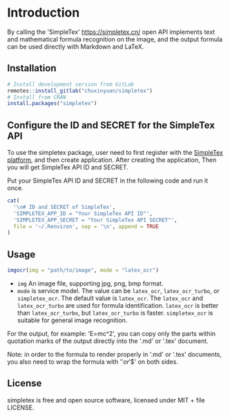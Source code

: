 
# Introduction

By calling the 'SimpleTex' <https://simpletex.cn/> open API implements text and mathematical formula recognition on the image, and the output formula can be used directly with Markdown and LaTeX.

## Installation

``` r
# Install development version from GitLab
remotes::install_gitlab("chuxinyuan/simpletex")
# Install from CRAN
install.packages("simpletex")
```

## Configure the ID and SECRET for the SimpleTex API

To use the simpletex package, user need to first register with the [SimpleTex platform](https://simpletex.cn/), and then create application. After creating the application, Then you will get SimpleTex API ID and SECRET. 

Put your SimpleTex API ID and SECRET in the following code and run it once.

``` r
cat(
  '\n# ID and SECRET of SimpleTex',
  'SIMPLETEX_APP_ID = "Your SimpleTex API ID"',
  'SIMPLETEX_APP_SECRET = "Your SimpleTex API SECRET"',
  file = '~/.Renviron', sep = '\n', append = TRUE
)
```

## Usage

``` r
imgocr(img = "path/to/image", mode = "latex_ocr")
```

- `img` An image file, supporting jpg, png, bmp format.
- `mode` is service model. The value can be `latex_ocr`, `latex_ocr_turbo`, or `simpletex_ocr`. The default value is `latex_ocr`. The `latex_ocr` and `latex_ocr_turbo` are used for formula identification. `latex_ocr` is better than `latex_ocr_turbo`, but `latex_ocr_turbo` is faster. `simpletex_ocr` is suitable for general image recognition.

For the output, for example: 'E=mc^2', you can copy only the parts within
quotation marks of the output directly into the '.md' or '.tex' document.

Note: in order to the formula to render properly in '.md' or '.tex' documents,
you also need to wrap the formula with '$' or '$$' on both sides.

## License

simpletex is free and open source software, licensed under MIT + file LICENSE.

